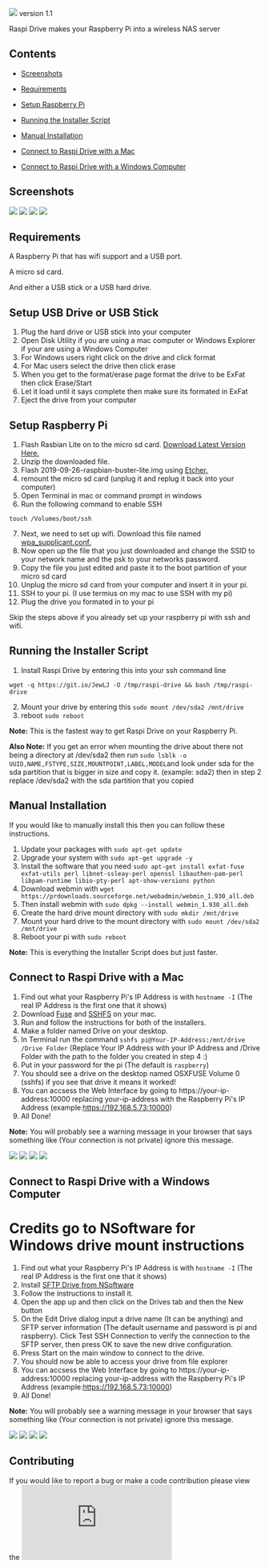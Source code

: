![](https://i.ibb.co/WBKdLVj/68747470733a2f2f692e696d6775722e636f6d2f78654b443933702e706e67.png)
                                                                                               version 1.1

Raspi Drive makes your Raspberry Pi into a wireless NAS server


## Contents
 - [Screenshots](#screenshots)
 
 - [Requirements](#requirements)

 - [Setup Raspberry Pi](#setup-raspberry-pi)
 
 - [Running the Installer Script](#running-the-installer-script)
 
 - [Manual Installation](#manual-installation)
 
 - [Connect to Raspi Drive with a Mac](#connect-to-raspi-drive-with-a-mac)
 
 - [Connect to Raspi Drive with a Windows Computer](#connect-to-raspi-drive-with-a-windows-computer)

## Screenshots
![](https://i.ibb.co/3msg6wz/Screen-Shot-2019-11-10-at-12-28-10-AM.png)
![](https://i.ibb.co/N7g33XW/Screen-Shot-2019-11-10-at-12-31-24-AM.png)
![](https://i.ibb.co/74G0d0d/Screen-Shot-2019-11-10-at-12-34-39-AM.png)
![](https://i.ibb.co/sVRYzjh/Screen-Shot-2019-11-14-at-10-19-08-PM.png)

## Requirements
A Raspberry Pi that has wifi support and a USB port.

A micro sd card.

And either a USB stick or a USB hard drive.

## Setup USB Drive or USB Stick
1. Plug the hard drive or USB stick into your computer
2. Open Disk Utility if you are using a mac computer or Windows Explorer if your are using a Windows Computer
3. For Windows users right click on the drive and click format
4. For Mac users select the drive then click erase
5. When you get to the format/erase page format the drive to be ExFat then click Erase/Start
6. Let it load until it says complete then make sure its formated in ExFat
7. Eject the drive from your computer

## Setup Raspberry Pi
1. Flash Rasbian Lite on to the micro sd card. [Download Latest Version Here.](https://downloads.raspberrypi.org/raspbian_lite_latest)
2. Unzip the downloaded file.
3. Flash 2019-09-26-raspbian-buster-lite.img using [Etcher.](https://www.balena.io/etcher/)
4. remount the micro sd card (unplug it and replug it back into your computer)
5. Open Terminal in mac or command prompt in windows
6. Run the following command to enable SSH
```
touch /Volumes/boot/ssh
```
7. Next, we need to set up wifi.  Download this file named [wpa_supplicant.conf.](https://drive.google.com/file/d/1ctRdIoTdO74fUpxSAeHl0eQM0E_b64jK/view?usp=sharing) 
8. Now open up the file that you just downloaded and change the SSID to your network name 
and the psk to your networks password.
9. Copy the file you just edited and paste it to the boot partition of your micro sd card
10. Unplug the micro sd card from your computer and insert it in your pi.
11. SSH to your pi. (I use termius on my mac to use SSH with my pi) 
12. Plug the drive you formated in to your pi

Skip the steps above if you already set up your raspberry pi with ssh and wifi.


## Running the Installer Script
1. Install Raspi Drive by entering this into your ssh command line
```
wget -q https://git.io/JewLJ -O /tmp/raspi-drive && bash /tmp/raspi-drive
```
2. Mount your drive by entering this ```sudo mount /dev/sda2 /mnt/drive```
3. reboot ```sudo reboot```

**Note:** This is the fastest way to get Raspi Drive on your Raspberry Pi.

**Also Note:** If you get an error when mounting the drive about there not being a directory at /dev/sda2 then run ```sudo lsblk -o UUID,NAME,FSTYPE,SIZE,MOUNTPOINT,LABEL,MODEL```and look under sda for the sda partition that is bigger in size and copy it. (example: sda2) then in step 2 replace /dev/sda2 with the sda partition that you copied


## Manual Installation
If you would like to manually install this then you can follow these instructions.
1. Update your packages with ```sudo apt-get update```
2. Upgrade your system with ```sudo apt-get upgrade -y```
3. Install the software that you need ```sudo apt-get install exfat-fuse exfat-utils perl libnet-ssleay-perl openssl libauthen-pam-perl libpam-runtime libio-pty-perl apt-show-versions python```
4. Download webmin with ```wget https://prdownloads.sourceforge.net/webadmin/webmin_1.930_all.deb```
5. Then install webmin with ```sudo dpkg --install webmin_1.930_all.deb```
4. Create the hard drive mount directory with ```sudo mkdir /mnt/drive```
5. Mount your hard drive to the mount directory with ```sudo mount /dev/sda2 /mnt/drive```
6. Reboot your pi with ```sudo reboot```

**Note:** This is everything the Installer Script does but just faster.

## Connect to Raspi Drive with a Mac
1. Find out what your Raspberry Pi's IP Address is with ```hostname -I``` (The real IP Address is the first one that it shows)
2. Download [Fuse](https://github.com/osxfuse/osxfuse/releases/download/osxfuse-3.10.3/osxfuse-3.10.3.dmg) and [SSHFS](https://github.com/osxfuse/sshfs/releases/download/osxfuse-sshfs-2.5.0/sshfs-2.5.0.pkg) on your mac.
3. Run and follow the instructions for both of the installers.
4. Make a folder named Drive on your desktop.
5. In Terminal run the command ```sshfs pi@Your-IP-Address:/mnt/drive /Drive Folder``` (Replace Your IP Address with your IP Address and /Drive Folder with the path to the folder you created in step 4 :)
6. Put in your password for the pi (The default is ```raspberry```)
7. You should see a drive on the desktop named OSXFUSE Volume 0 (sshfs) if you see that drive it means it worked!
8. You can accsess the Web Interface by going to https://your-ip-address:10000 replacing your-ip-address with the Raspberry Pi's IP Address (example:https://192.168.5.73:10000)
9. All Done!

**Note:** You will probably see a warning message in your browser that says something like (Your connection is not private) ignore this message.

![](https://i.ibb.co/S78KRm5/Screen-Shot-2019-11-10-at-8-47-54-PM.png)
![](https://i.ibb.co/KWD22Kn/Screen-Shot-2019-11-10-at-8-48-30-PM.png)
![](https://i.ibb.co/cFmnJjb/Screen-Shot-2019-11-10-at-8-46-01-PM.png)
![](https://i.ibb.co/gFXzQmT/Screen-Shot-2019-11-10-at-8-48-56-PM.png)

## Connect to Raspi Drive with a Windows Computer
# Credits go to NSoftware for Windows drive mount instructions
1. Find out what your Raspberry Pi's IP Address is with ```hostname -I``` (The real IP Address is the first one that it shows)
2. Install [SFTP Drive from NSoftware](https://s3.amazonaws.com/nsoftware/builds%2Ffree%2FNDX2-A%2Fsetup.exe?X-Amz-Algorithm=AWS4-HMAC-SHA256&X-Amz-Credential=AKIAYMML7DAHMGYTX3VA%2F20191111%2Fus-east-1%2Fs3%2Faws4_request&X-Amz-Date=20191111T013336Z&X-Amz-Expires=172800&X-Amz-SignedHeaders=host&X-Amz-Signature=d981cc9e96b32c0b73aec570f4229ef8e5b71f8151f0e6ecd0d862f5f5b8d356&response-content-disposition=%3B%20filename%3DSFTPDriveV2.exe)
3. Follow the instructions to install it.
4. Open the app up and then click on the Drives tab and then the New button
5. On the Edit Drive dialog input a drive name (It can be anything) and SFTP server information (The default username and password is pi and raspberry). Click Test SSH Connection to verify the connection to the SFTP server, then press OK to save the new drive configuration.
7. Press Start on the main window to connect to the drive.
8. You should now be able to access your drive from file explorer
9. You can accsess the Web Interface by going to https://your-ip-address:10000 replacing your-ip-address with the Raspberry Pi's IP Address (example:https://192.168.5.73:10000)
10. All Done!

**Note:** You will probably see a warning message in your browser that says something like (Your connection is not private) ignore this message.

![](https://i.ibb.co/6rJ9WmW/sftpdrive-new-drive.png)
![](https://i.ibb.co/tsgydrK/sftpdrive-new-drive-details.png)
![](https://i.ibb.co/fCvcdNY/sftpdrive-new-drive-start.png)
![](https://i.ibb.co/kDy5fKm/sftpdrive-new-drive-explorer.png)
## Contributing
If you would like to report a bug or make a code contribution please view the ![CONTRIBUTING.MD File.](https://github.com/JesusCoder-Coding-For-Jesus/Raspi-Drive/blob/master/CONTRIBUTING.md)
